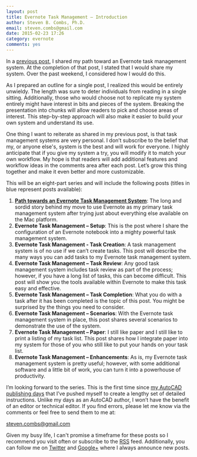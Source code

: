 ```yaml
---
layout: post
title: Evernote Task Management – Introduction
author: Steven B. Combs, Ph.D.
email: steven.combs@gmail.com
date: 2015-02-23 17:26
category: evernote
comments: yes
---
```


In a [previous post](http://www.stevencombs.com/evernote/2015/01/24/my-evernote-task-management-journey.html), I shared my path toward an Evernote task management system. At the completion of that post, I stated that I would share my system. Over the past weekend, I considered how I would do this.

As I prepared an outline for a single post, I realized this would be entirely unwieldy. The length was sure to deter individuals from reading in a single sitting. Additionally, those who would choose not to replicate my system entirely might have interest in bits and pieces of the system. Breaking the presentation into chunks will allow readers to pick and choose areas of interest. This step-by-step approach will also make it easier to build your own system and understand its use.

One thing I want to reiterate as shared in my previous post, is that task management systems are very personal. I don’t subscribe to the belief that my, or anyone else's, system is the best and will work for everyone. I highly anticipate that if you give my system a try, you will modify it to match your own workflow. My hope is that readers will add additional features and workflow ideas in the comments area after each post. Let’s grow this thing together and make it even better and more customizable.

This will be an eight-part series and will include the following posts (titles in blue represent posts available):

1. [**Path towards an Evernote Task Management System**](http://www.stevencombs.com/evernote/2015/01/24/my-evernote-task-management-journey.html): The long and sordid story behind my move to use Evernote as my primary task management system after trying just about everything else available on the Mac platform.
2. **Evernote Task Management – Setup**: This is the post where I share the configuration of an Evernote notebook into a mighty powerful task management system.
3. **Evernote Task Management - Task Creation**: A task management system is of no use if we can’t create tasks. This post will describe the many ways you can add tasks to my Evernote task management system.
4. **Evernote Task Management – Task Review**: Any good task management system includes task review as part of the process; however, if you have a long list of tasks, this can become difficult. This post will show you the tools available within Evernote to make this task easy and effective.
5. **Evernote Task Management – Task Completion**: What you do with a task after it has been completed is the topic of this post. You might be surprised by the things you need to consider.
6. **Evernote Task Management – Scenarios**: With the Evernote task management system in place, this post shares several scenarios to demonstrate the use of the system.
7. **Evernote Task Management – Paper**: I still like paper and I still like to print a listing of my task list. This post shares how I integrate paper into my system for those of you who still like to put your hands on your task list.
8. **Evernote Task Management – Enhancements**: As is, my Evernote task management system is pretty useful; however, with some additional software and a little bit of work, you can turn it into a powerhouse of productivity.

I’m looking forward to the series. This is the first time since [my AutoCAD publishing days](http://www.amazon.com/Steven-B.-Combs/e/B001H6NAW6/ref=dp_byline_cont_book_1) that I’ve pushed myself to create a lengthy set of detailed instructions. Unlike my days as an AutoCAD author, I won’t have the benefit of an editor or technical editor. If you find errors, please let me know via the comments or feel free to send them to me at:

[steven.combs@gmail.com](mailto:steven.combs@gmail.com)

Given my busy life, I can't promise a timeframe for these posts so I recommend you visit often or subscribe to the [RSS]() feed. Additionally, you can follow me on [Twitter]() and [Google+]() where I always announce new posts.